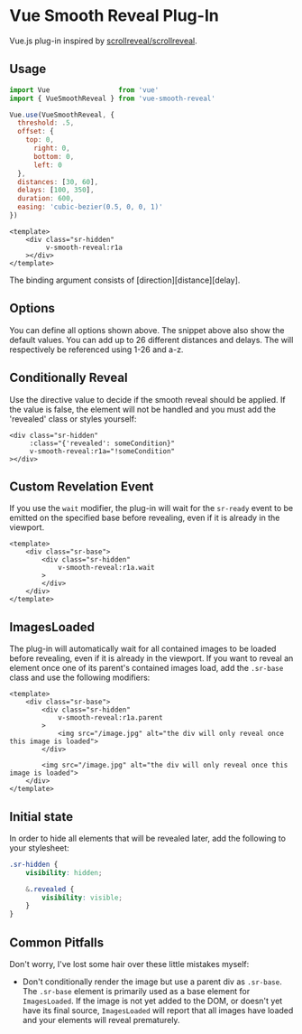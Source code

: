 # Vue Smooth Reveal Plug-In

Vue.js plug-in inspired by [scrollreveal/scrollreveal](https://github.com/scrollreveal/scrollreveal).

## Usage

```js
import Vue                 from 'vue'
import { VueSmoothReveal } from 'vue-smooth-reveal'

Vue.use(VueSmoothReveal, {
  threshold: .5,
  offset: {
    top: 0,
      right: 0,
      bottom: 0,
      left: 0
  },
  distances: [30, 60],
  delays: [100, 350],
  duration: 600,
  easing: 'cubic-bezier(0.5, 0, 0, 1)'
})
```

```vue
<template>
    <div class="sr-hidden"
         v-smooth-reveal:r1a
    ></div>
</template>
```

The binding argument consists of \[direction\]\[distance\]\[delay\].

## Options

You can define all options shown above. The snippet above also show the default values.
You can add up to 26 different distances and delays. The will respectively be referenced using 1-26 and a-z.

## Conditionally Reveal

Use the directive value to decide if the smooth reveal should be applied.
If the value is false, the element will not be handled and you must add the 'revealed' class or styles yourself:

```Vue
<div class="sr-hidden"
     :class="{'revealed': someCondition}"
     v-smooth-reveal:r1a="!someCondition"
></div>
```

## Custom Revelation Event

If you use the `wait` modifier, the plug-in will wait for the `sr-ready` event to be emitted on the specified base before revealing, even if it is already in the viewport.

```Vue
<template>
    <div class="sr-base">
        <div class="sr-hidden"
            v-smooth-reveal:r1a.wait
        >
        </div>
    </div>
</template>
```

## ImagesLoaded

The plug-in will automatically wait for all contained images to be loaded before revealing, even if it is already in the viewport.
If you want to reveal an element once one of its parent's contained images load, add the `.sr-base` class and use the following modifiers:

```Vue
<template>
    <div class="sr-base">
        <div class="sr-hidden"
            v-smooth-reveal:r1a.parent
        >
            <img src="/image.jpg" alt="the div will only reveal once this image is loaded">
        </div>
        
        <img src="/image.jpg" alt="the div will only reveal once this image is loaded">
    </div>
</template>
```

## Initial state

In order to hide all elements that will be revealed later, add the following to your stylesheet:

```SCSS
.sr-hidden {
    visibility: hidden;

    &.revealed {
        visibility: visible;
    }
}
```

## Common Pitfalls

Don't worry, I've lost some hair over these little mistakes myself:

- Don't conditionally render the image but use a parent div as `.sr-base`. The `.sr-base` element is primarily used as a
base element for `ImagesLoaded`. If the image is not yet added to the DOM, or doesn't yet have its final source, `ImagesLoaded`
will report that all images have loaded and your elements will reveal prematurely.
